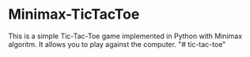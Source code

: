 ﻿# Minimax-TicTacToe
 
This is a simple Tic-Tac-Toe game implemented in Python with Minimax algoritm. It allows you to play against the computer.
"# tic-tac-toe" 
